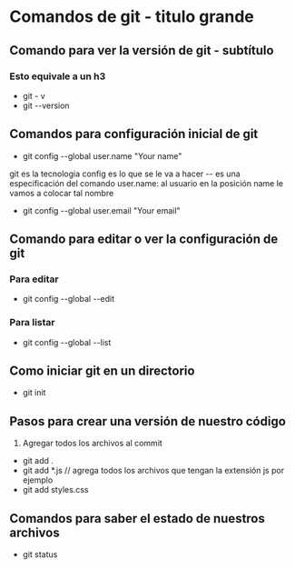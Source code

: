 # Comandos de git - titulo grande

## Comando para ver la versión de git - subtítulo

### Esto equivale a un h3

- git - v
- git --version

## Comandos para configuración inicial de git

- git config --global user.name "Your name"

git es la tecnologia
config  es lo que se le va a hacer
-- es una especificación del comando
user.name: al usuario en la posición name le vamos a colocar tal nombre

- git config --global user.email "Your email"


## Comando para editar o ver la configuración de git

### Para editar
- git config --global --edit
### Para listar
- git config --global --list


## Como iniciar git en un directorio

- git init

## Pasos para crear una versión de nuestro código

1. Agregar todos los archivos al commit

- git add .
- git add *.js // agrega todos los archivos que tengan la extensión js por ejemplo
- git add styles.css


## Comandos para saber el estado de nuestros archivos

- git status


